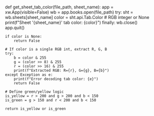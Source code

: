 def get_sheet_tab_color(file_path, sheet_name):
    app = xw.App(visible=False)
    wb = app.books.open(file_path)
    try:
        sht = wb.sheets[sheet_name]
        color = sht.api.Tab.Color  # RGB integer or None
        print(f"Sheet '{sheet_name}' tab color: {color}")
    finally:
        wb.close()
        app.quit()

    if color is None:
        return False

    # If color is a single RGB int, extract R, G, B
    try:
        b = color & 255
        g = (color >> 8) & 255
        r = (color >> 16) & 255
        print(f"Extracted RGB: R={r}, G={g}, B={b}")
    except Exception as e:
        print(f"Error decoding tab color: {e}")
        return False

    # Define green/yellow logic
    is_yellow = r > 200 and g > 200 and b < 150
    is_green = g > 150 and r < 200 and b < 150

    return is_yellow or is_green
